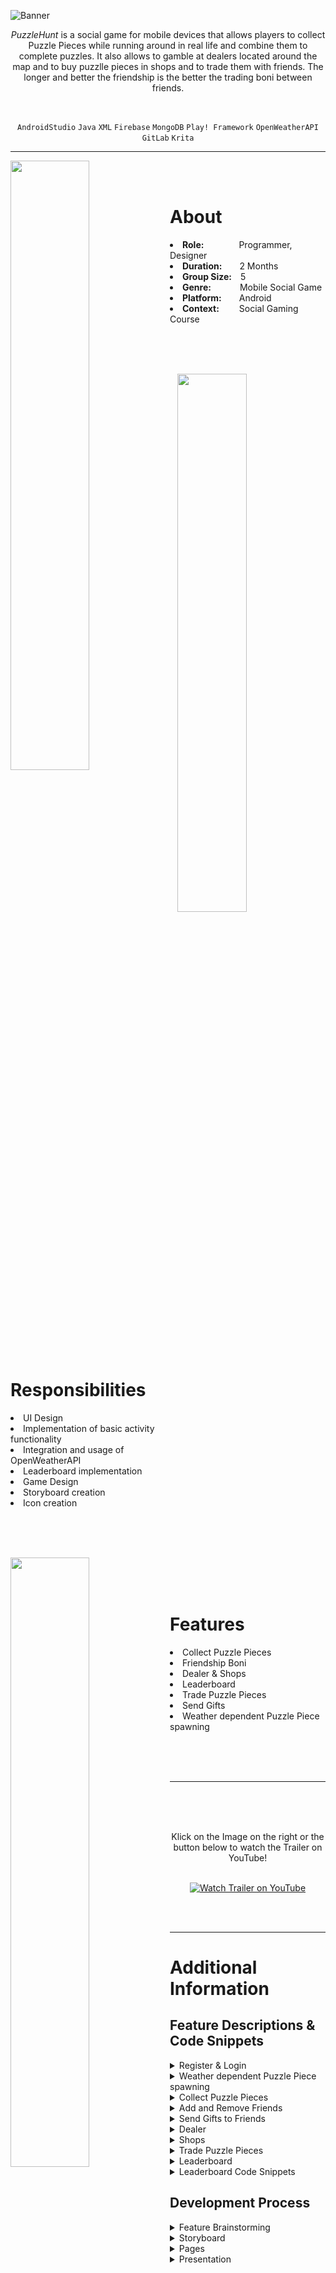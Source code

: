 ![Banner](https://user-images.githubusercontent.com/104200268/229340363-cde75b30-b776-4727-8847-1ac8496c8db4.png)
<p align="center"><i>PuzzleHunt</i> is a social game for mobile devices that allows players to collect Puzzle Pieces while running around in real life and combine them to complete puzzles. It also allows to gamble at dealers located around the map and to buy puzzlle pieces in shops and to trade them with friends. The longer and better the friendship is the better the trading boni between friends.</p>

<br>

<div align="center">
 
`AndroidStudio`
`Java`
`XML`
`Firebase`
`MongoDB`
`Play! Framework`
`OpenWeatherAPI`
`GitLab`
`Krita`

</div>

---

<p>
<img align="left" width="50%" height="auto" src="https://user-images.githubusercontent.com/104200268/229356173-6fc36fd0-479b-45f7-9951-6359514ab732.jpg">
 <br>
 <br>
<h1>About</h1>
<li><b>Role:</b>&emsp;&emsp;&emsp;&emsp;Programmer, Designer</li>
<li><b>Duration:</b>&emsp;&emsp;2 Months</li>
<li><b>Group Size:</b>&emsp;5</li>
<li><b>Genre:</b>&emsp;&emsp;&emsp;&nbsp;Mobile Social Game</li>
<li><b>Platform:</b>&emsp;&emsp;Android</li>
<li><b>Context:</b>&emsp;&emsp;&nbsp;Social Gaming Course</li>
</p>

<br>
<br>
<br>

<p>
<div>
<img align="right" width="47%" height="auto" src="https://user-images.githubusercontent.com/104200268/229356609-da4fde8a-7fe5-4a16-9e17-ee0c75489f78.jpg">
<br>
 <br>
<h1>Responsibilities</h1>
<li>UI Design</li>
<li>Implementation of basic activity functionality</li>
<li>Integration and usage of OpenWeatherAPI</li>
<li>Leaderboard implementation</li>
<li>Game Design</li>
<li>Storyboard creation</li>
<li>Icon creation</li>
<br>
</div>
</p>

<br>
 <br>
 
<p>
<div>
<img align="left" width="50%" height="auto" src="https://user-images.githubusercontent.com/104200268/229357404-977edd8f-7a90-4829-9a33-8aa3956f8cfb.jpg">
<br>
 <br>
 <br>
 <h1>Features</h1>
<li>Collect Puzzle Pieces</li>
<li>Friendship Boni</li>
<li>Dealer & Shops</li>
<li>Leaderboard</li>
<li>Trade Puzzle Pieces</li>
<li>Send Gifts</li>
<li>Weather dependent Puzzle Piece spawning</li>
</div>
</p>

<br>
<br>
<br>

---


 <a href="http://www.youtube.com/watch?feature=player_embedded&v=zHgLsDbrP3M
" target="_blank"><img src="https://user-images.githubusercontent.com/104200268/227638337-fd73fd4e-50a8-41b3-9bd4-4d418f4fe416.png" 
alt="Watch Trailer on YouTube" align="right" width="60%" height="auto" border="10" /></a>
<br>
 <br>
  <br>
<div align="center"> Klick on the Image on the right or the button below to watch the Trailer on YouTube! 
<br>
<br>

 
[![Watch Trailer on YouTube](https://img.shields.io/badge/Watch%20Trailer-FF0000?logo=youtube&style=for-the-badge)](http://www.youtube.com/watch?feature=player_embedded&v=zHgLsDbrP3M) 

</div>

<br>
<br>


---

<p>
 <h1>Additional Information</h1>
<h2>Feature Descriptions & Code Snippets</h2>


<details>
 <summary>Register & Login</summary>
   <br>
 
 > <div align="center"> 
  > The app includes a registration and login system that allows users to enter their email and nickname and select a password. This straightforward process makes it easy for users to sign up and access the app's features. The user interface is designed to be user-friendly and easy to navigate, ensuring that users can log in and register without any hassle. The image below showcases the sleek design of the app, highlighting its modern look and functionality.
 > <br>
  > <img src="https://user-images.githubusercontent.com/104200268/230565687-e25fc397-5e5d-4ecb-a2e3-c8ef4d3fb232.jpg" width="60%" height="auto">
  > </div>
  > <br>
</details>


<details>
 <summary>Weather dependent Puzzle Piece spawning</summary>
 <br>
 
  > <div align="center"> 
  > Players can collect puzzle pieces displayed on a map by exploring the real world, similar to Pokemon Go. The type of puzzle pieces that spawn is determined by the current weather condition. For example, cloudy weather will cause more border pieces to appear. Additionally, custom text based on the current weather is displayed. This feature was made possible through the use of OpenWeatherAPI, which seamlessly integrated real-time weather data into the app.
 ><br>
  > <img src="https://user-images.githubusercontent.com/104200268/230571106-31b7c858-c5f9-4d8d-8efd-fe399be003a5.jpg" width="80%" height="auto">
  > </div>
  > <br>

</details>


<details>
 <summary>Collect Puzzle Pieces</summary>
   <br>
 
 > <div align="center"> 
  > When a player collects a puzzle piece on the map, a popup is displayed, showcasing that the player collected a piece.
 > <br>
  > <img src="https://user-images.githubusercontent.com/104200268/230577610-4eb48ae0-8f40-4b9c-b4ae-ee87881791c4.PNG" width="40%" height="auto">
  > </div>
  > <br>
 > <div align="center"> 
  > All collected puzzle pieces are automatically added to the inventory, where players can view individual pieces or sets of pieces that represent a puzzle. This feature makes it easy for players to keep track of their progress and engage with the game.
 > <br>
  > <img src="https://user-images.githubusercontent.com/104200268/230577637-11d09969-5ed5-45c7-be73-b27c4be1934e.PNG" width="40%" height="auto">
  > </div>
  > <br>
 > <div align="center"> 
  > For each puzzle set, players can view the number of pieces they have already collected, as well as the total number of pieces required to complete the puzzle. This feature adds a sense of excitement and motivation, encouraging players to continue playing and collecting pieces.
 > <br>
  > <img src="https://user-images.githubusercontent.com/104200268/230577660-bb508f5a-3fa9-4aba-98a1-e5a42c40d4ad.PNG" width="40%" height="auto">
  > </div>
  > <br>
 > <div align="center"> 
  > When a player clicks on a puzzle set, the full picture of the puzzle is displayed, with collected pieces displayed in color and uncollected pieces displayed in greyscale. This feature provides a clear overview of the puzzle progress, allowing players to easily identify which pieces they need to collect next.
 > <br>
  > <img src="https://user-images.githubusercontent.com/104200268/230577703-0e269c1c-fd97-42a2-8360-4325e5835418.PNG" width="40%" height="auto">
  > </div>
  > <br>
</details>


<details>
 <summary>Add and Remove Friends</summary>
  <br>
 
  > <div align="center"> 
  > 
 ><br>
  > <img src="" width="80%" height="auto">
  > </div>
  > <br>
</details>

<details>
 <summary>Send Gifts to Friends</summary>
  <br>
 
  > <div align="center"> 
  > 
 ><br>
  > <img src="" width="80%" height="auto">
  > </div>
  > <br>
</details>

<details> 
 <summary>Dealer</summary>
  <br>
 
  > <div align="center"> 
  > 
 ><br>
  > <img src="" width="80%" height="auto">
  > </div>
  > <br>
</details>

<details>
 <summary>Shops</summary>
  <br>
 
  > <div align="center"> 
  > 
 ><br>
  > <img src="" width="80%" height="auto">
  > </div>
  > <br>
</details>

<details>
 <summary>Trade Puzzle Pieces</summary>
  <br>
 
  > <div align="center"> 
  > The game offers a trading feature that allows players to exchange puzzle pieces with other players. Players can initiate a trade request by clicking on another player either from their friend list or when they find them on the map. The receiving player can choose to accept or decline the request.
 ><br>
  > <img src="https://user-images.githubusercontent.com/104200268/230581921-f75e480a-74e5-4df3-ab41-4669a6434504.jpg" width="100%" height="auto">
  > </div>
  > <br>
 > <div align="center"> 
  > Once both players agree to trade, a trade window is opened where they can select the pieces they want to exchange.
 ><br>
  > <img src="https://user-images.githubusercontent.com/104200268/230581934-eb01a82f-6811-422c-86ce-5c0199d393d2.jpg" width="60%" height="auto">
 > <img src="https://user-images.githubusercontent.com/104200268/230581944-9522f4c3-634b-4659-b8f0-8f91d21c4b67.jpg" width="60%" height="auto">
  > </div>
  > <br>
 > <div align="center"> 
  > The pieces available for trade are displayed in the window, and players can choose to offer multiple pieces, from which the other player can select one.
 ><br>
  > <img src="https://user-images.githubusercontent.com/104200268/230581959-2002c4ec-9f16-47e4-a4c0-d90084200c9d.jpg" width="80%" height="auto">
  > </div>
  > <br>
 > <div align="center"> 
  > Once the pieces are selected, the other player is notified of the offer and can choose a piece if there are multiple.
 ><br>
  > <img src="https://user-images.githubusercontent.com/104200268/230581965-dc355057-1e53-482d-bc18-cdce5ce54eae.jpg" width="80%" height="auto">
  > </div>
  > <br>
  > <div align="center"> 
  > If both players accept the trade, a window confirming the successful trade is displayed, and the traded pieces are shown. This feature adds a social element to the game, enabling players to connect with others and collaborate to complete their puzzle collections.
 ><br>
  > <img src="https://user-images.githubusercontent.com/104200268/230581975-fa52a7d2-73df-41dd-b226-4d4006018bd3.jpg" width="70%" height="auto">
  > </div>
  > <br>

</details>
 
<details>
 <summary>Leaderboard</summary>
  <br>
 
  > <div align="center"> 
  > The game features a leaderboard that enables players to compare their progress against others. The leaderboard is ranked based on experience points (XP), with the player who has accumulated the most XP being ranked at the top. This feature adds a competitive edge to the game, encouraging players to engage in the game to earn a top rank on the leaderboard.
 ><br>
  > <img src="https://user-images.githubusercontent.com/104200268/230579861-d3ec10eb-4fba-4729-a1d2-af9b13de2859.PNG" width="50%" height="auto">
  > </div>
  > <br>
</details>



<details>
 <summary>Leaderboard Code Snippets</summary>
<br>
 
 > <details> 
 >  <summary>Leaderboard Activity class that collects all users and displays them sortet by XP Points</summary>
 >
 > ```java
 > public class LeaderboardActivity extends AppCompatActivity {
 >     private RecyclerView mRecyclerView;
 >     private LeaderboardAdapter mRecyclerAdapter;
 >     List<SetViewItem> items = new ArrayList<>();
 >     ArrayList<User> users = new ArrayList<User>();
 >     String name = "",xp = "";
 >     private final Gson gson = new Gson();
 >
 >     //Sets the layout and displays the users sortet by XP
 >     @Override
 >     protected void onCreate(Bundle savedInstanceState) {
 >         super.onCreate(savedInstanceState);
 >         setContentView(R.layout.activity_leaderboard);
 >         mRecyclerView = (RecyclerView) findViewById(R.id.leaderboard_recyclerview);
 >         mRecyclerAdapter = new LeaderboardAdapter(users);
 >         final LinearLayoutManager layoutManager = new LinearLayoutManager(this);
 >         layoutManager.setOrientation(LinearLayoutManager.VERTICAL);
 >         mRecyclerView.setLayoutManager(layoutManager);
 >         mRecyclerView.setAdapter(mRecyclerAdapter);
 >
 >         fetchUsers();
 >         sortUsersByXp();
 >         mRecyclerAdapter.notifyData(users);
 >     }
 >
 >     //Fetches the userdata from the database
 >     private void fetchUsers() {
 >         HTTPGetter get = new HTTPGetter();
 >         get.execute("user", "getAll");
 >         try {
 >             String getUserResult = get.get();
 >             if (!getUserResult.equals("{ }")) {
 >                 User[]userArr= gson.fromJson(getUserResult, User[].class);
 >                 for (User user : userArr){
 >                     users.add(user);
 >                 }
 >             }
 >         } catch (ExecutionException e) {
 >             e.printStackTrace();
 >         } catch (InterruptedException e) {
 >             e.printStackTrace();
 >         }
 >     }
 >
 >     //Sorts the Users by XP points
 >     private void sortUsersByXp(){
 >         Collections.sort(users);
 >     }
 > }
 > ```
 > </details> 
 
 > <details> 
 >  <summary>User class with only relevant methods for the Leaderboard activity, namely the comparison of users by XP</summary>
 >
 > ```java
 > public class User implements Comparable{
 >     public String id;
 >     public String nickName;
 >     public Long xp;
 >     public List<String> friends;
 >     public String description;
 >
 >     public String getXP() {
 >         return this.xp.toString();
 >     }
 >
 >     //Compares the XP of the Users
 >     @Override
 >     public int compareTo(Object o) {
 >         int compareXp = Integer.parseInt(((User)o).getXP());
 >         return compareXp-Integer.parseInt(this.xp.toString());
 >     }
 > }
 > ```
 > </details>

 > <details> 
 >  <summary>Leaderboard Adapter that is used to dynamically display content</summary>
 >
 > ```java
 > public class LeaderboardAdapter extends RecyclerView.Adapter<LeaderboardAdapter.RecyclerItemViewHolder> {
 >     private ArrayList<User> myList;
 >     int mLastPosition = 0;
 > 
 >     public LeaderboardAdapter(ArrayList<User> myList) {
 >         this.myList = myList;
 >     }
 >     
 >     //Gets and returns the current recycleritemviewholder
 >     public RecyclerItemViewHolder onCreateViewHolder(ViewGroup parent, int viewType) {
 >         View view = LayoutInflater.from(parent.getContext()).inflate(R.layout.user_row, parent, false);
 >         RecyclerItemViewHolder holder = new RecyclerItemViewHolder(view);
 >         return holder;
 >     }
 >
 >     //Sets the UI Elements (text, img) to the respective user data
 >     @Override
 >     public void onBindViewHolder(RecyclerItemViewHolder holder, final int position) {
 >         holder.etPlaceTextView.setText(Integer.toString(position+1));
 >         holder.etNameTextView.setText(myList.get(position).getName().toString());
 >         holder.etXPTextView.setText(myList.get(position).getXP().toString());
 >         holder.crossImage.setImageResource(R.drawable.profile_pic1);
 >         mLastPosition =position;
 >     }
 >
 >     @Override
 >     public int getItemCount() {
 >         return(null != myList?myList.size():0);
 >     }
 >
 >     //Notifies if user data list has changed
 >     public void notifyData(ArrayList<User> myList) {
 >         Log.d("notifyData ", myList.size() + "");
 >         this.myList = myList;
 >         notifyDataSetChanged();
 >     } 
 >
 >     //Gets the UI elements of the user row
 >     public class RecyclerItemViewHolder extends RecyclerView.ViewHolder {
 >         private final TextView etPlaceTextView;
 >         private final TextView etNameTextView;
 >         private final TextView etXPTextView;
 >         private CardView mainLayout;
 >         public ImageView crossImage;
 >         public RecyclerItemViewHolder(final View parent) {
 >             super(parent);
 >             etPlaceTextView = (TextView) parent.findViewById(R.id.place_textView);
 >             etNameTextView = (TextView) parent.findViewById(R.id.name_textView2);
 >             etXPTextView = (TextView) parent.findViewById(R.id.xp_textView2);
 >             crossImage = (ImageView) parent.findViewById(R.id.user_pic_imageView);
 >             mainLayout = (CardView) parent.findViewById(R.id.user_CardView);
 >         }
 >     }
 > }
 > ```
 > </details>
 
 > <details> 
 >  <summary>XML file for the leaderboard layout</summary>
 > 
 > ```xml
 > <?xml version="1.0" encoding="utf-8"?>
 > <androidx.constraintlayout.widget.ConstraintLayout xmlns:android="http://schemas.android.com/apk/res/android"
 >     xmlns:app="http://schemas.android.com/apk/res-auto"
 >     xmlns:tools="http://schemas.android.com/tools"
 >     android:layout_width="match_parent"
 >     android:layout_height="match_parent"
 >     android:padding="10dp"
 >     tools:context=".LeaderboardActivity">
 > 
 >     <TextView
 >         android:id="@+id/leaderboard_text"
 >         android:layout_width="match_parent"
 >         android:layout_height="wrap_content"
 >         android:layout_marginTop="25dp"
 >         android:layout_marginBottom="25dp"
 >         android:fontFamily="sans-serif-black"
 >         android:text="Leaderboard"
 >         android:textAlignment="center"
 >         android:textAllCaps="false"
 >         android:textSize="40dp"
 >         app:layout_constraintBottom_toTopOf="@+id/guideline34"
 >         app:layout_constraintEnd_toEndOf="parent"
 >         app:layout_constraintHorizontal_bias="0.0"
 >         app:layout_constraintStart_toStartOf="parent"
 >         app:layout_constraintTop_toTopOf="parent"></TextView>
 >
 >     <androidx.constraintlayout.widget.Guideline
 >         android:id="@+id/guideline34"
 >         android:layout_width="wrap_content"
 >         android:layout_height="wrap_content"
 >         android:orientation="horizontal"
 >         app:layout_constraintGuide_begin="146dp" />
 >
 >     <androidx.recyclerview.widget.RecyclerView
 >         android:id="@+id/leaderboard_recyclerview"
 >         android:layout_width="0dp"
 >         android:layout_height="0dp"
 >         android:layout_marginTop="10dp"
 >         android:layout_marginBottom="25dp"
 >         app:layout_constraintBottom_toBottomOf="parent"
 >         app:layout_constraintEnd_toEndOf="parent"
 >         app:layout_constraintStart_toStartOf="parent"
 >         app:layout_constraintTop_toTopOf="@+id/guideline34" />
 >
 > </androidx.constraintlayout.widget.ConstraintLayout>
 > ```
 > </details>
 
 > <details> 
 >  <summary>XML file for each user row in the leaderboard</summary>
 > 
 > ```xml
 > <?xml version="1.0" encoding="utf-8"?>
 > <androidx.constraintlayout.widget.ConstraintLayout xmlns:android="http://schemas.android.com/apk/res/android"
 >     xmlns:app="http://schemas.android.com/apk/res-auto"
 >     xmlns:tools="http://schemas.android.com/tools"
 >     android:layout_width="match_parent"
 >     android:layout_height="wrap_content"
 >     android:orientation="vertical">
 >  
 >     <com.google.android.material.card.MaterialCardView
 >         android:id="@+id/user_CardView"
 >         android:layout_width="match_parent"
 >         android:layout_height="wrap_content"
 >         android:elevation="10dp"
 >         android:layout_marginBottom="10dp"
 >         app:layout_constraintBottom_toBottomOf="parent"
 >         app:layout_constraintEnd_toEndOf="parent"
 >         app:layout_constraintStart_toStartOf="parent"
 >         app:layout_constraintTop_toTopOf="parent">
 >  
 >         <androidx.constraintlayout.widget.ConstraintLayout
 >             android:layout_width="match_parent"
 >             android:layout_height="match_parent"
 >             android:orientation="vertical">
 >  
 >             <ImageView
 >                 android:id="@+id/user_pic_imageView"
 >                 android:layout_width="80dp"
 >                 android:layout_height="80dp"
 >                 android:layout_marginStart="5dp"
 >                 android:layout_marginTop="5dp"
 >                 android:layout_marginEnd="5dp"
 >                 android:layout_marginBottom="5dp"
 >                 app:layout_constraintBottom_toBottomOf="parent"
 >                 app:layout_constraintEnd_toStartOf="@+id/guideline13"
 >                 app:layout_constraintStart_toStartOf="@+id/guideline33"
 >                 app:layout_constraintTop_toTopOf="parent"
 >                 app:layout_constraintVertical_bias="0.0"
 >                 tools:srcCompat="@drawable/avatar" />
 >
 >             <TextView
 >                 android:id="@+id/name_textView2"
 >                 android:layout_width="wrap_content"
 >                 android:layout_height="wrap_content"
 >                 android:layout_marginStart="10dp"
 >                 android:layout_marginTop="5dp"
 >                 android:layout_marginBottom="5dp"
 >                 android:text="Name: "
 >                 app:layout_constraintBottom_toTopOf="@+id/guideline12"
 >                 app:layout_constraintEnd_toEndOf="parent"
 >                 app:layout_constraintHorizontal_bias="0.0"
 >                 app:layout_constraintStart_toStartOf="@+id/guideline13"
 >                 app:layout_constraintTop_toTopOf="parent" />
 >
 >             <androidx.constraintlayout.widget.Guideline
 >                 android:id="@+id/guideline12"
 >                 android:layout_width="wrap_content"
 >                 android:layout_height="wrap_content"
 >                 android:orientation="horizontal"
 >                 app:layout_constraintGuide_begin="41dp" />
 > 
 >             <androidx.constraintlayout.widget.Guideline
 >                 android:id="@+id/guideline13"
 >                 android:layout_width="wrap_content"
 >                 android:layout_height="wrap_content"
 >                 android:orientation="vertical"
 >                 app:layout_constraintGuide_begin="161dp" />
 > 
 >             <TextView
 >                 android:id="@+id/xp_textView2"
 >                 android:layout_width="wrap_content"
 >                 android:layout_height="wrap_content"
 >                 android:layout_marginStart="10dp"
 >                 android:layout_marginTop="5dp"
 >                 android:layout_marginBottom="5dp"
 >                 android:text="XP:"
 >                 app:layout_constraintBottom_toBottomOf="parent"
 >                 app:layout_constraintEnd_toEndOf="parent"
 >                 app:layout_constraintHorizontal_bias="0.0"
 >                 app:layout_constraintStart_toStartOf="@+id/guideline13"
 >                 app:layout_constraintTop_toTopOf="@+id/guideline12" />
 > 
 >             <androidx.constraintlayout.widget.Guideline
 >                 android:id="@+id/guideline33"
 >                 android:layout_width="wrap_content"
 >                 android:layout_height="wrap_content"
 >                 android:orientation="vertical"
 >                 app:layout_constraintGuide_begin="68dp" />
 > 
 >             <TextView
 >                 android:id="@+id/place_textView"
 >                 android:layout_width="wrap_content"
 >                 android:layout_height="wrap_content"
 >                 android:layout_marginStart="5dp"
 >                 android:layout_marginTop="5dp"
 >                 android:layout_marginEnd="5dp"
 >                 android:layout_marginBottom="5dp"
 >                 android:text="2"
 >                 android:textSize="30dp"
 >                 app:layout_constraintBottom_toBottomOf="parent"
 >                 app:layout_constraintEnd_toStartOf="@+id/guideline33"
 >                 app:layout_constraintStart_toStartOf="parent"
 >                 app:layout_constraintTop_toTopOf="parent" />
 >
 >         </androidx.constraintlayout.widget.ConstraintLayout>
 >
 >     </com.google.android.material.card.MaterialCardView>
 >
 > </androidx.constraintlayout.widget.ConstraintLayout>
 > ```
 > </details>
</details>
 
<h2>Development Process</h2>
<details>
  <summary>Feature Brainstorming</summary>
 <br>
 
 >  <div align="center">
 > At the beginning of the development process each of the teammembers had to sketch out and detail 3 potential features for the game. 
 > </div>
 
 > <details> 
 >  <summary>My Contributions</summary>
 >  <br>
 >  <div align="center">
 >  One of the first ideas was to create Eventbased Puzzles. For example at valentines day or at christmas special puzzles are possible to get but only for a short duration of 1 or 2 weeks. The image below shows the first sketch of the idea and the pages.
 >  <img src="https://user-images.githubusercontent.com/104200268/229362847-0351d3a5-9396-421b-81bf-f4edf67b0354.png" width="90%" height="auto">
 >  </div>
 >  <br>
 >  <div align="center">
 >  This picture shows the idea of Eventbased Puzzles after polishing it.
 >  <img src="https://user-images.githubusercontent.com/104200268/229362853-41b7f7eb-fd15-40db-954a-2fb1e0cb2c9c.png" width="90%" height="auto">
 >  </div>
 >  <br>
 >  <div align="center">
 >  Another idea was to let the current weather influence the type of Puzzle-Pieces that are spawned. This shows the initial sketch of the different weather types.
 >  <img src="https://user-images.githubusercontent.com/104200268/229362856-9665ad66-43e2-4645-958b-6dc8d980cb98.png" width="90%" height="auto">
 >  </div>
 >  <br>
 >  <div align="center">
 >  This image shows the polished sketch of Weatherbased Puzzle-Piece spawning.
 >  <img src="https://user-images.githubusercontent.com/104200268/229362859-8a2d2c92-5919-42c7-9069-8bd7c64ccad8.png" width="90%" height="auto">
 >  </div>
 >  <br>
 >  <div align="center">
 >  This picture shows the initial sketch of Puzzle-Pieces Shops where players can buy or exchange Puzzle-Pieces.
 >  <img src="https://user-images.githubusercontent.com/104200268/229362863-7bb368e2-4b34-4a97-abf0-ceb01ada85f0.png" width="90%" height="auto">
 >  </div>
 >  <br>
 >  <div align="center">
 >  This image shows the polished sketch of the Puzzle-Pieces Shop.
 >  <img src="https://user-images.githubusercontent.com/104200268/229362867-7839888e-246f-43d1-aeeb-557613c48a37.png" width="90%" height="auto">
 >  </div>
 > </details>
 
 > <details> 
 >  <summary>Other Teammembers Contributions</summary>
 >  <br>
 >  <div align="center">
 >  Puzzle Preferences
 >  <img src="https://user-images.githubusercontent.com/104200268/229362883-a996cbbb-b4ef-4b21-8909-368201c7bc8c.png" width="90%" height="auto">
 >  </div>
 >  <br>
 >  <div align="center">
 >  Collect Puzzle-Pieces outdoor
 >  <img src="https://user-images.githubusercontent.com/104200268/229362884-d9450c14-cdf3-43df-8355-b992bbe00623.png" width="90%" height="auto">
 >  </div>
 >  <br>
 >  <div align="center">
 >  Lootboxes
 >  <br>
 >  <img src="https://user-images.githubusercontent.com/104200268/229362885-988beed1-a202-4619-9b8a-1c71e62ca085.png" width="90%" height="auto">
 >  </div>
 >  <br>
 >  <div align="center">
 >  Trade Puzzle-Pieces
 >  <img src="https://user-images.githubusercontent.com/104200268/229362886-d2b1269d-b02a-43dc-bf07-1fe8d2f19dfd.png" width="90%" height="auto">
 >  </div>
 >  <br>
 >  <div align="center">
 >  Create Puzzles
 >  <img src="https://user-images.githubusercontent.com/104200268/229362889-03da8651-9582-4138-9533-e29206ececf7.png" width="90%" height="auto">
 >  </div>
 >  <br>
 >  <div align="center">
 >  Solve Puzzles
 >  <img src="https://user-images.githubusercontent.com/104200268/229362892-90eeaa2a-80f0-4f91-a6d6-69ffe2b2546c.png" width="90%" height="auto">
 >  </div>
 >  <br>
 >  <div align="center">
 >  Friendship Level/XP
 >  <img src="https://user-images.githubusercontent.com/104200268/229362963-b7e874af-fae9-45ad-9eb6-7fb4488b9b92.png" width="90%" height="auto">
 >  </div>
 >  <br>
 >  <div align="center">
 >  Use POI as Images for Puzzles
 >  <img src="https://user-images.githubusercontent.com/104200268/229362987-5779384d-8c8a-471d-8af5-17b71967614c.png" width="60%" height="auto">
 >  </div>
 >  <br>
 >  <div align="center">
 >  Leaderboard & Rewards based on Ranking
 >  <img src="https://user-images.githubusercontent.com/104200268/229362879-b2533d0f-3ea5-4faf-bca7-c674e62d083e.png" width="70%" height="auto">
 >  </div>
 >  <br>
 >  <div align="center">
 >  Dealer
 >  <br>
 >  <img src="https://user-images.githubusercontent.com/104200268/229362974-21e9e99c-55a2-44f2-bcf8-45e7c718c0fd.png" width="90%" height="auto">
 >  </div>
 >  <br>
 >  <div align="center">
 >  Schnitzeljagt
 >  <img src="https://user-images.githubusercontent.com/104200268/229362977-ed8066e0-d99c-4dfa-a551-c401def431eb.png" width="90%" height="auto">
 >  </div>
 >  <br>
 >  <div align="center">
 >  Puzzle of the week
 >  <img src="https://user-images.githubusercontent.com/104200268/229362980-7edfbb58-8c30-4fe5-a5ea-029596a6000c.png" width="90%" height="auto">
 >  </div>
 >  <br>
 >  <div align="center">
 >  Finishing Puzzles
 >  <br>
 >  <img src="https://user-images.githubusercontent.com/104200268/229362981-948895db-5e19-4dfb-9b38-2940a2fc567d.png" width="60%" height="auto">
 >  </div>
 >  <br>
 > </details>

</details>
 
<details>
  <summary>Storyboard</summary>
   <br>
 
 > <div align="center">
 > To show an example day of a user of the PuzzleHunt app a storyboard was created. This image shows the whole storyboard and the smaller ones show each step of the storyboard.
 > <img src="https://user-images.githubusercontent.com/104200268/229363088-d3b05454-a447-4841-b901-398ac13980cd.png" width="100%" height="auto">
 > <img src="https://user-images.githubusercontent.com/104200268/229363089-7508d1d0-6f94-4fea-9fc6-61440713216a.png" width="50%" height="auto">
 > <img src="https://user-images.githubusercontent.com/104200268/229363091-58a53810-7e83-49d5-99b9-b7744dad8f1e.png" width="50%" height="auto">
 > <img src="https://user-images.githubusercontent.com/104200268/229363093-b0315115-11c0-4129-8c77-a2143de9b2ff.png" width="50%" height="auto">
 > <img src="https://user-images.githubusercontent.com/104200268/229363096-04713ef1-2fb8-4222-b211-53aacc1476b4.png" width="50%" height="auto">
 > <img src="https://user-images.githubusercontent.com/104200268/229363098-8860957f-b124-40fd-ab40-dd4f28c76524.png" width="50%" height="auto">
 > <img src="https://user-images.githubusercontent.com/104200268/229363057-e2e9d929-9186-412f-9f83-f72552bd0eac.png" width="50%" height="auto">
 > <img src="https://user-images.githubusercontent.com/104200268/229363059-e2786c9c-5f9c-4e3c-a975-081f5dda825e.png" width="50%" height="auto">
 > <img src="https://user-images.githubusercontent.com/104200268/229363060-de10bc87-a998-49d5-897c-95a2dd958899.png" width="50%" height="auto">
 > <img src="https://user-images.githubusercontent.com/104200268/229363061-1a2ce8e0-0cfe-47cf-826c-ec556dfb8078.png" width="50%" height="auto">
 > <img src="https://user-images.githubusercontent.com/104200268/229363064-3da5df2f-dc49-4e45-bd81-ba7563e244cf.png" width="50%" height="auto">
 > <img src="https://user-images.githubusercontent.com/104200268/229363066-951bebaf-9a87-48ee-992e-fd93880e8b40.png" width="50%" height="auto">
 > <img src="https://user-images.githubusercontent.com/104200268/229363068-683eff2c-8bd1-4d18-80f8-ade098dee1da.png" width="50%" height="auto">
 > <img src="https://user-images.githubusercontent.com/104200268/229363070-9ff4573d-f4c0-4788-ad0c-b764281622e1.png" width="50%" height="auto">
 > <img src="https://user-images.githubusercontent.com/104200268/229363071-ce24073d-07c2-4e2e-b876-f5f92c58569c.png" width="50%" height="auto">
 > <img src="https://user-images.githubusercontent.com/104200268/229363072-a1bfbb7c-db89-48ac-a5a0-d7a353d61d1c.png" width="50%" height="auto">
 > <img src="https://user-images.githubusercontent.com/104200268/229363074-01cb53a0-b0b8-48bf-8d98-31b19eca372b.png" width="50%" height="auto">
 > <img src="https://user-images.githubusercontent.com/104200268/229363075-d9defff0-d184-485b-a3c8-8ada57c74a97.png" width="50%" height="auto">
 > <img src="https://user-images.githubusercontent.com/104200268/229363077-f0f51e71-ecbf-4ccb-b621-cb715a52d6d0.png" width="50%" height="auto">
 > <img src="https://user-images.githubusercontent.com/104200268/229363079-a79b59b5-17e7-4ad2-b849-baf4e45b9bb6.png" width="50%" height="auto">
 > <img src="https://user-images.githubusercontent.com/104200268/229363081-7e3b9afe-b2ca-41e2-a1e5-d0c5f30280ff.png" width="50%" height="auto">
 > <img src="https://user-images.githubusercontent.com/104200268/229363082-3878b765-2a4d-40f4-94c0-5a21a840743a.png" width="50%" height="auto">
 > <img src="https://user-images.githubusercontent.com/104200268/229363083-7716c688-ccf1-43c6-8742-703b8a35eeaf.png" width="50%" height="auto">
 > <img src="https://user-images.githubusercontent.com/104200268/229363086-6b84fd5e-58ec-4ad6-9cd2-003a3e4818a6.png" width="50%" height="auto">
 > <img src="https://user-images.githubusercontent.com/104200268/229363087-002b64ee-4805-4602-8a96-c6546321f55e.png" width="50%" height="auto">
 > </div>
 > <br>
</details>
 
<details>
 <summary>Pages</summary>
 <br>

 >  <div align="center">
 >  To have a better overview of the different pages, how they look like and how they are connected I created a diagram that displays everything.
 >  <br>
 >  <img src="https://user-images.githubusercontent.com/104200268/229363879-1448290e-1691-4bcb-9614-39bd7111cdf8.jpg" width="70%" height="auto">
 >  <br>
 >  As the image is pretty small and it needs to be zoomed in to see the details, it is linked as a PDF to download below:
 >
 >  [pages.pdf](https://github.com/MarsonerLaura/PuzzleHunt/files/11132658/pages.pdf)
 >  </div>
 >  <br>
 
</details> 
  
 
<details>
 <summary>Presentation</summary>
 <br>
 
 >  <div align="center">
 >  To summarize the features and technologies used the final presentation is linked below:
 >  <br>
 >
 >  [Präsentation Social Gaming.pdf](https://github.com/MarsonerLaura/PuzzleHunt/files/11132678/Prasentation.Social.Gaming.pdf)
 > </div>
 > <br>
 
</details> 

</p>
